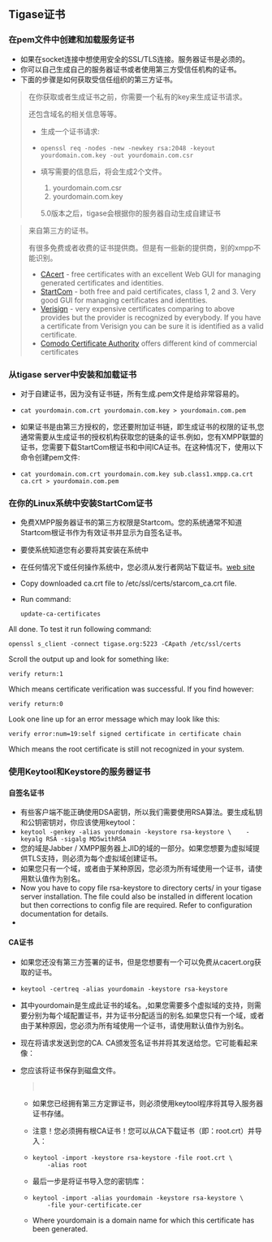 ## Tigase证书

### 在pem文件中创建和加载服务证书

- 如果在socket连接中想使用安全的SSL/TLS连接。服务器证书是必须的。
- 你可以自己生成自己的服务器证书或者使用第三方受信任机构的证书。
- 下面的步骤是如何获取受信任组织的第三方证书。

> 在你获取或者生成证书之前，你需要一个私有的key来生成证书请求。
>
> 还包含域名的相关信息等等。
>
> - 生成一个证书请求:
>
> - `openssl req -nodes -new -newkey rsa:2048 -keyout yourdomain.com.key -out yourdomain.com.csr`
>
> - 填写需要的信息后，将会生成2个文件。
>
>   1. yourdomain.com.csr
>   2. yourdomain.com.key
>
>   5.0版本之后，tigase会根据你的服务器自动生成自建证书



> 来自第三方的证书。
>
> 有很多免费或者收费的证书提供商。但是有一些新的提供商，别的xmpp不能识别。
>
> - [CAcert](https://www.cacert.org/) - free certificates with an excellent Web GUI for managing generated certificates and identities.
> - [StartCom](https://www.startssl.com/) - both free and paid certificates, class 1, 2 and 3. Very good GUI for managing certificates and identities.
> - [Verisign](https://www.verisign.com/) - very expensive certificates comparing to above provides but the provider is recognized by everybody. If you have a certificate from Verisign you can be sure it is identified as a valid certificate.
> - [Comodo Certificate Authority](http://www.comodo.com/business-security/digital-certificates/ssl-certificates.php) offers different kind of commercial certificates
>
> 

### 从tigase server中安装和加载证书

- 对于自建证书，因为没有证书链，所有生成.pem文件是给非常容易的。

- `cat yourdomain.com.crt yourdomain.com.key > yourdomain.com.pem`

- 如果证书是由第三方授权的，您还要附加证书链，即生成证书的权限的证书,您通常需要从生成证书的授权机构获取您的链条的证书.例如，您有XMPP联盟的证书，您需要下载StartCom根证书和中间ICA证书。在这种情况下，使用以下命令创建pem文件:

- ```
  cat yourdomain.com.crt yourdomain.com.key sub.class1.xmpp.ca.crt ca.crt > yourdomain.com.pem
  ```



### 在你的Linux系统中安装StartCom证书

- 免费XMPP服务器证书的第三方权限是Startcom。您的系统通常不知道Startcom根证书作为有效证书并显示为自签名证书。

- 要使系统知道您有必要将其安装在系统中

- 在任何情况下或任何操作系统中，您必须从发行者网站下载证书。[web site](http://cert.startcom.org/?lang=en&app=110)

- Copy downloaded ca.crt file to /etc/ssl/certs/starcom_ca.crt file.

- Run command:

  ```
  update-ca-certificates
  ```

All done. To test it run following command:

```
openssl s_client -connect tigase.org:5223 -CApath /etc/ssl/certs
```

Scroll the output up and look for something like:

```
verify return:1
```

Which means certificate verification was successful. If you find however:

```
verify return:0
```

Look one line up for an error message which may look like this:

```
verify error:num=19:self signed certificate in certificate chain
```

Which means the root certificate is still not recognized in your system.



### 使用Keytool和Keystore的服务器证书



#### 自签名证书

* 有些客户端不能正确使用DSA密钥，所以我们需要使用RSA算法。要生成私钥和公钥密钥对，你应该使用keytool：
* `keytool -genkey -alias yourdomain -keystore rsa-keystore \    -keyalg RSA -sigalg MD5withRSA`
* 您的域是Jabber / XMPP服务器上JID的域的一部分。如果您想要为虚拟域提供TLS支持，则必须为每个虚拟域创建证书。
* 如果您只有一个域，或者由于某种原因，您必须为所有域使用一个证书，请使用默认值作为别名。
* Now you have to copy file rsa-keystore to directory certs/ in your tigase server installation. The file could also be installed in different location but then corrections to config file are required. Refer to configuration documentation for details.
* ​

#### CA证书

* 如果您还没有第三方签署的证书，但是您想要有一个可以免费从cacert.org获取的证书。

* ```
  keytool -certreq -alias yourdomain -keystore rsa-keystore
  ```

* 其中yourdomain是生成此证书的域名。,如果您需要多个虚拟域的支持，则需要分别为每个域配置证书，并为证书分配适当的别名.如果您只有一个域，或者由于某种原因，您必须为所有域使用一个证书，请使用默认值作为别名。

* 现在将请求发送到您的CA. CA颁发签名证书并将其发送给您。它可能看起来像：

* 您应该将证书保存到磁盘文件。

  >​

  - 如果您已经拥有第三方定罪证书，则必须使用keytool程序将其导入服务器证书存储。

  - 注意！您必须拥有根CA证书！您可以从CA下载证书（即：root.crt）并导入：

  - ```
    keytool -import -keystore rsa-keystore -file root.crt \
        -alias root
    ```

  - 最后一步是将证书导入您的密钥库：

  - ```
    keytool -import -alias yourdomain -keystore rsa-keystore \
        -file your-certificate.cer
    ```

  - Where yourdomain is a domain name for which this certificate has been generated.
